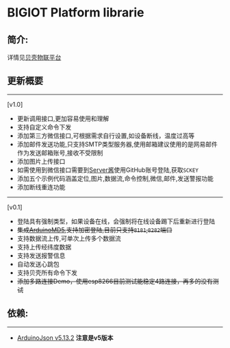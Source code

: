# BIGIOT Platform librarie

## 简介:

 详情见[贝壳物联平台](https://www.bigiot.net)



## 更新概要
***
[v1.0]
* 更新调用接口,更加容易使用和理解
* 支持自定义命令下发
* 添加第三方微信接口,可根据需求自行设置,如设备断线，温度过高等
* 添加邮件发送功能,只支持SMTP类型服务器,使用邮箱建议使用的是网易邮件作为发送邮箱账号,接收不受限制
* 添加图片上传接口
* 如需使用到微信接口需要到[Server酱](http://sc.ftqq.com/3.version)使用GitHub账号登陆,获取`SCKEY`
* 添加五个示例代码涵盖定位,图片,数据流,命令控制,微信,邮件,发送警报功能
* 添加断线重连功能


***
[v0.1]
* 登陆具有强制类型，如果设备在线，会强制将在线设备踢下后重新进行登陆
* ~~集成[ArduinoMD5](https://github.com/tzikis/ArduinoMD5/),支持加密登陆,目前只支持`8181`,`8282`端口~~
* 支持数据流上传,可单次上传多个数据流
* 支持上传经纬度数据
* 支持发送报警信息
* 自动发送心跳包
* 支持贝壳所有命令下发
* ~~添加多路连接Demo，使用esp8266目前测试能稳定4路连接，再多的没有测试~~


## 依赖:
***
* [ArduinoJson v5.13.2](https://github.com/bblanchon/ArduinoJson/releases/tag/v5.13.2) **注意是v5版本**

